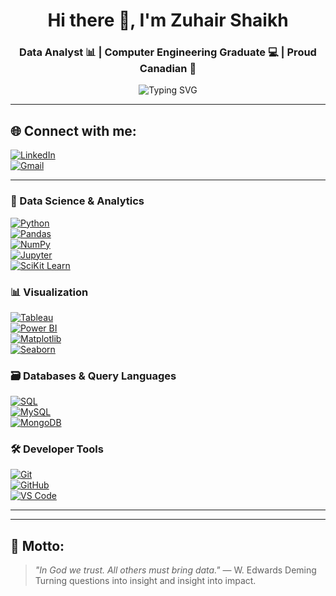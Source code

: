 <h1 align="center">Hi there 👋, I'm Zuhair Shaikh</h1>
<h3 align="center">Data Analyst 📊 | Computer Engineering Graduate 💻 | Proud Canadian 🍁</h3>

<p align="center">
  <img src="https://readme-typing-svg.demolab.com?font=Fira+Code&pause=1000&color=F76D47&center=true&vCenter=true&width=435&lines=Turning+data+into+insightful+stories.;Always+curious%2C+always+analyzing." alt="Typing SVG" />
</p>

---

## 🌐 Connect with me:
[![LinkedIn](https://img.shields.io/badge/LinkedIn-%230077B5.svg?style=for-the-badge&logo=linkedin&logoColor=white)](https://www.linkedin.com/in/zuhair-shaikh/)  
[![Gmail](https://img.shields.io/badge/Gmail-D14836.svg?style=flat-square&logo=gmail&logoColor=white)](mailto:zuhairshaikh98@gmail.com)  

---

### 🧠 Data Science & Analytics
[![Python](https://img.shields.io/badge/Python-3776AB?style=for-the-badge&logo=python&logoColor=white)]()  
[![Pandas](https://img.shields.io/badge/Pandas-150458?style=for-the-badge&logo=pandas&logoColor=white)]()  
[![NumPy](https://img.shields.io/badge/Numpy-013243?style=for-the-badge&logo=numpy&logoColor=white)]()  
[![Jupyter](https://img.shields.io/badge/Jupyter-F37626.svg?style=for-the-badge&logo=Jupyter&logoColor=white)]()  
[![SciKit Learn](https://img.shields.io/badge/scikit_learn-F7931E?style=for-the-badge&logo=scikit-learn&logoColor=white)]()  

### 📊 Visualization
[![Tableau](https://img.shields.io/badge/Tableau-E97627?style=for-the-badge&logo=Tableau&logoColor=white)]()  
[![Power BI](https://img.shields.io/badge/Power%20BI-F2C811?style=for-the-badge&logo=powerbi&logoColor=black)]()  
[![Matplotlib](https://img.shields.io/badge/Matplotlib-11557C?style=for-the-badge&logo=Matplotlib&logoColor=white)]()  
[![Seaborn](https://img.shields.io/badge/Seaborn-3776AB?style=for-the-badge&logo=python&logoColor=white)]()

### 🗃️ Databases & Query Languages
[![SQL](https://img.shields.io/badge/SQL-4479A1?style=for-the-badge&logo=postgresql&logoColor=white)]()  
[![MySQL](https://img.shields.io/badge/MySQL-00000F?style=for-the-badge&logo=mysql&logoColor=white)]()  
[![MongoDB](https://img.shields.io/badge/MongoDB-4EA94B?style=for-the-badge&logo=mongodb&logoColor=white)]()

### 🛠️ Developer Tools
[![Git](https://img.shields.io/badge/Git-F05032?style=for-the-badge&logo=git&logoColor=white)]()  
[![GitHub](https://img.shields.io/badge/GitHub-181717?style=for-the-badge&logo=github&logoColor=white)]()  
[![VS Code](https://img.shields.io/badge/VSCode-007ACC?style=for-the-badge&logo=visual-studio-code&logoColor=white)]()

---

---

## 🧭 Motto:
> *"In God we trust. All others must bring data."* — W. Edwards Deming  
> Turning questions into insight and insight into impact.

<!-- Proudly created with GPRM (https://gprm.itsvg.in) -->

